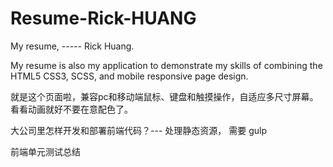 # Resume-Rick-HUANG
My resume,  -----  Rick Huang.

My resume is also my application to demonstrate my skills of combining the HTML5 CSS3, SCSS, and mobile responsive page design.

就是这个页面啦，兼容pc和移动端鼠标、键盘和触摸操作，自适应多尺寸屏幕。看看动画就好不要在意配色了。


大公司里怎样开发和部署前端代码？--- 处理静态资源， 需要 gulp

前端单元测试总结


